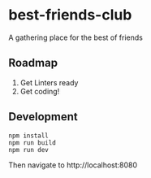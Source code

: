 # best-friends-club
A gathering place for the best of friends

## Roadmap
1. Get Linters ready
2. Get coding!

## Development
```
npm install
npm run build
npm run dev
```

Then navigate to http://localhost:8080